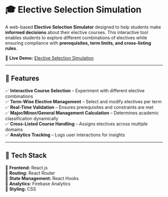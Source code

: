# 🎓 Elective Selection Simulation  

A web-based **Elective Selection Simulator** designed to help students make **informed decisions** about their elective courses. This interactive tool enables students to explore different combinations of electives while ensuring compliance with **prerequisites, term limits, and cross-listing rules**.  

🚀 **Live Demo:** [Elective Selection Simulation](https://aseembhutra.github.io/elective-selection-simulation/)  

---

## 📌 Features  

✅ **Interactive Course Selection** – Experiment with different elective combinations  
✅ **Term-Wise Elective Management** – Select and modify electives per term  
✅ **Real-Time Validation** – Ensures prerequisites and constraints are met  
✅ **Major/Minor/General Management Calculation** – Determines academic classification dynamically  
✅ **Cross-Listed Course Handling** – Assigns electives across multiple domains  
✅ **Analytics Tracking** – Logs user interactions for insights  

---

## 📂 Tech Stack  

🔹 **Frontend:** React.js  
🔹 **Routing:** React Router  
🔹 **State Management:** React Hooks  
🔹 **Analytics:** Firebase Analytics  
🔹 **Styling:** CSS 